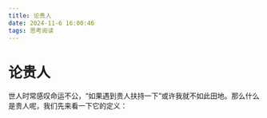 ```yaml
---
title: 论贵人
date: 2024-11-6 16:00:46
tags: 思考阅读
---
```


# 论贵人

世人时常感叹命运不公，“如果遇到贵人扶持一下”或许我就不如此田地。那么什么是贵人呢，我们先来看一下它的定义：
